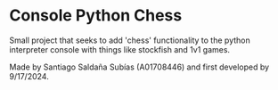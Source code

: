 # Console Python Chess
Small project that seeks to add 'chess' functionality to the python interpreter console with things like stockfish and 1v1 games.

Made by Santiago Saldaña Subías (A01708446) and first developed by 9/17/2024.
